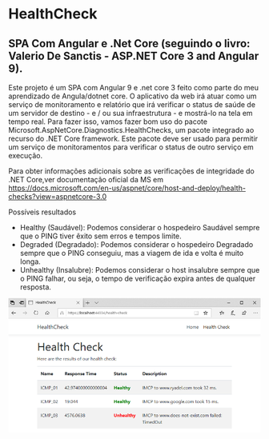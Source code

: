 ﻿# HealthCheck

## SPA Com Angular e .Net Core (seguindo o livro: Valerio De Sanctis - ASP.NET Core 3 and Angular 9).

Este projeto é um SPA com Angular 9 e .net core 3 feito como parte do meu aprendizado de Angula/dotnet core.
O aplicativo da web irá atuar como um serviço de monitoramento e relatório que irá verificar o status de saúde de um servidor de destino - e / ou sua infraestrutura - e mostrá-lo na tela em tempo real.
Para fazer isso, vamos fazer bom uso do pacote Microsoft.AspNetCore.Diagnostics.HealthChecks, um pacote integrado ao recurso do .NET Core framework. Este pacote deve ser usado para permitir um serviço de monitoramentos para verificar o status de outro serviço em execução.

Para obter informações adicionais sobre as verificações de integridade do .NET Core,ver documentação oficial da MS em
https://docs.microsoft.com/en-us/aspnet/core/host-and-deploy/health-checks?view=aspnetcore-3.0

Possíveis resultados

- Healthy (Saudável): Podemos considerar o hospedeiro Saudável sempre que o PING tiver êxito sem erros e tempos limite.
- Degraded (Degradado): Podemos considerar o hospedeiro Degradado sempre que o PING conseguiu, mas a viagem de ida e volta é muito longa.
- Unhealthy (Insalubre): Podemos considerar o host insalubre sempre que o PING falhar, ou seja, o tempo de verificação expira antes de qualquer resposta.

![alt](Readme_Asset/tela.png)
